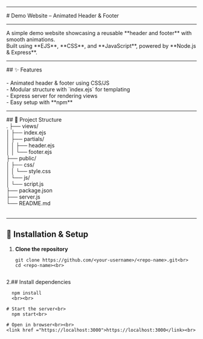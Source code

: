 <hr>
# Demo Website – Animated Header & Footer<br>
<hr>
A simple demo website showcasing a reusable **header and footer** with smooth animations.  <br>
Built using **EJS**, **CSS**, and **JavaScript**, powered by **Node.js & Express**.<br>


<hr>
## ✨ Features<br><br>
- Animated header & footer using CSS/JS<br>
- Modular structure with `index.ejs` for templating<br>
- Express server for rendering views<br>
- Easy setup with **npm**<br>


<hr>
## 📂 Project Structure

<br>
.
├── views/<br>
│ ├── index.ejs<br>
│ ├── partials/<br>
│ │ ├── header.ejs<br>
│ │ └── footer.ejs<br>
├── public/<br>
│ ├── css/<br>
│ │ └── style.css<br>
│ └── js/<br>
│ └── script.js<br>
├── package.json<br>
├── server.js<br>
└── README.md<br>
<br>

<hr>


## 🚀 Installation & Setup<br>

1. **Clone the repository**<br>
   ```bash<br>
   git clone https://github.com/<your-username>/<repo-name>.git<br>
   cd <repo-name><br>


2.## Install dependencies<br>
 ```bash<br>
   npm install
   <br><br>

# Start the server<br>
   npm start<br>

# Open in browser<br><br>
<link href ="https://localhost:3000">https://localhost:3000</link><br>

